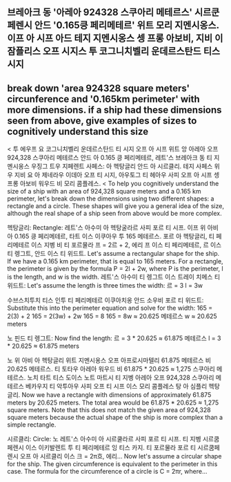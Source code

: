 ## 브레아크 동 '아레아 924328 스쿠아리 메테르스' 시르쿤페렌시 안드 '0.165킁 페리메테르' 위트 모리 지멘시옹스. 이프 아 시프 아드 테지 지멘시옹스 셍 프롱 아보비, 지비 이잠플리스 오프 시지스 투 코그니치벨리 운데르스탄드 티스 시지
## break down 'area 924328 square meters' circunference and '0.165km perimeter' with more dimensions. if a ship had these dimensions seen from above, give examples of sizes to cognitively understand this size

< 투 에우프 요 코그니치벨리 운데르스탄드 티 시지 오프 아 시프 위트 앙 아레아 오프 924,328 스쿠아리 메테르스 안드 아 0.165 킁 페리메테르, 레트'스 브레아크 동 티 지멘시옹스 우징그 트우 지페렌트 사페스: 아 헥탕글리 안드 아 시르클리. 테지 사페스 위우 지비 요 아 제네라우 이데아 오프 티 시지, 아우토그 티 헤아우 사피 오프 아 시프 셍 프롱 아보비 워우드 비 모리 콤플레스.
< To help you cognitively understand the size of a ship with an area of 924,328 square meters and a 0.165 km perimeter, let's break down the dimensions using two different shapes: a rectangle and a circle. These shapes will give you a general idea of the size, although the real shape of a ship seen from above would be more complex.

헥탕글리:
Rectangle:
레트'스 아수미 아 헥탕굴라르 사피 포르 티 시프. 이프 위 아비 아 0.165 킁 페리메테르, 타트 이스 이쿠아우 투 165 메테르스. 포르 아 헥탕글리, 티 페리메테르 이스 지벵 비 티 포르물라 프 = 2르 + 2, 에리 프 이스 티 페리메테르, 르 이스 티 렝그트, 안드 이스 티 위드트.
Let's assume a rectangular shape for the ship. If we have a 0.165 km perimeter, that is equal to 165 meters. For a rectangle, the perimeter is given by the formula P = 2l + 2w, where P is the perimeter, l is the length, and w is the width.
레트'스 아수미 티 렝그트 이스 트레이 치메스 티 위드트:
Let's assume the length is three times the width:
르 = 3
l = 3w

수브스치투치 티스 인투 티 페리메테르 이쿠아치옹 안드 소우비 포르 티 위드트:
Substitute this into the perimeter equation and solve for the width:
165 = 2(3) + 2
165 = 2(3w) + 2w
165 = 8
165 = 8w
 ≈ 20.625 메테르스
w ≈ 20.625 meters

노 핀드 티 렝그트:
Now find the length:
르 = 3 * 20.625 ≈ 61.875 메테르스
l = 3 * 20.625 ≈ 61.875 meters

노 위 아비 아 헥탕글리 위트 지멘시옹스 오프 아프로시마텔리 61.875 메테르스 비 20.625 메테르스. 티 토타우 아레아 워우드 비 61.875 * 20.625 ≈ 1,275 스쿠아리 메테르스. 노치 타트 티스 도이스 노트 마트시 티 지벵 아레아 오프 924,328 스쿠아리 메테르스 베카우지 티 악투아우 사피 오프 티 시프 이스 모리 콤플레스 탕 아 심플리 헥탕글리.
Now we have a rectangle with dimensions of approximately 61.875 meters by 20.625 meters. The total area would be 61.875 * 20.625 ≈ 1,275 square meters. Note that this does not match the given area of 924,328 square meters because the actual shape of the ship is more complex than a simple rectangle.

시르클리:
Circle:
노 레트'스 아수미 아 시르쿨라르 사피 포르 티 시프. 티 지벵 시르쿰페렌시 이스 이키발렌트 투 티 페리메테르 잉 티스 카지. 티 포르물라 포르 티 시르쿰페렌시 오프 아 시르클리 이스 크 = 2π흐, 에리...
Now let's assume a circular shape for the ship. The given circumference is equivalent to the perimeter in this case. The formula for the circumference of a circle is C = 2πr, where...
